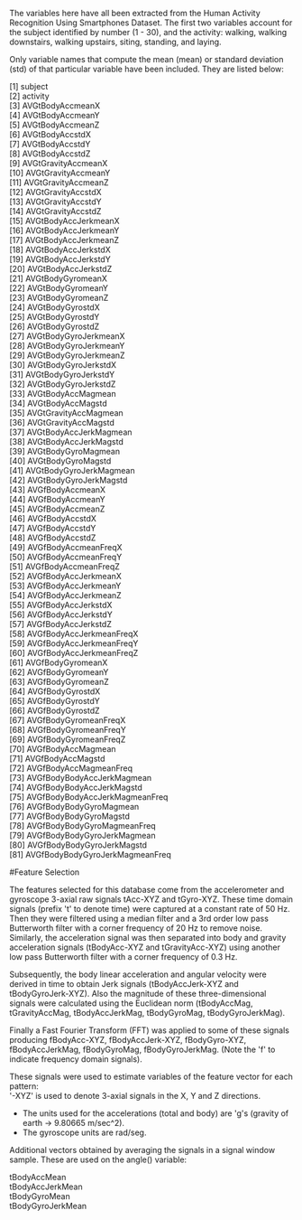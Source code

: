 The variables here have all been extracted from the Human Activity Recognition Using Smartphones Dataset. The first two variables account for the subject identified by number (1 - 30), and the activity: walking, walking downstairs, walking upstairs, siting, standing, and laying.  

Only variable names that compute the mean (mean) or standard deviation (std) of that particular variable have been included. They are listed below: 
 
 [1] subject                        
 [2] activity                       
 [3] AVGtBodyAccmeanX               
 [4] AVGtBodyAccmeanY               
 [5] AVGtBodyAccmeanZ               
 [6] AVGtBodyAccstdX                
 [7] AVGtBodyAccstdY                
 [8] AVGtBodyAccstdZ                
 [9] AVGtGravityAccmeanX            
[10] AVGtGravityAccmeanY            
[11] AVGtGravityAccmeanZ            
[12] AVGtGravityAccstdX            
[13] AVGtGravityAccstdY            
[14] AVGtGravityAccstdZ             
[15] AVGtBodyAccJerkmeanX           
[16] AVGtBodyAccJerkmeanY           
[17] AVGtBodyAccJerkmeanZ           
[18] AVGtBodyAccJerkstdX            
[19] AVGtBodyAccJerkstdY            
[20] AVGtBodyAccJerkstdZ            
[21] AVGtBodyGyromeanX              
[22] AVGtBodyGyromeanY              
[23] AVGtBodyGyromeanZ              
[24] AVGtBodyGyrostdX               
[25] AVGtBodyGyrostdY               
[26] AVGtBodyGyrostdZ               
[27] AVGtBodyGyroJerkmeanX          
[28] AVGtBodyGyroJerkmeanY          
[29] AVGtBodyGyroJerkmeanZ          
[30] AVGtBodyGyroJerkstdX           
[31] AVGtBodyGyroJerkstdY           
[32] AVGtBodyGyroJerkstdZ           
[33] AVGtBodyAccMagmean             
[34] AVGtBodyAccMagstd              
[35] AVGtGravityAccMagmean         
[36] AVGtGravityAccMagstd          
[37] AVGtBodyAccJerkMagmean        
[38] AVGtBodyAccJerkMagstd         
[39] AVGtBodyGyroMagmean            
[40] AVGtBodyGyroMagstd           
[41] AVGtBodyGyroJerkMagmean        
[42] AVGtBodyGyroJerkMagstd         
[43] AVGfBodyAccmeanX               
[44] AVGfBodyAccmeanY               
[45] AVGfBodyAccmeanZ               
[46] AVGfBodyAccstdX                
[47] AVGfBodyAccstdY                
[48] AVGfBodyAccstdZ                
[49] AVGfBodyAccmeanFreqX           
[50] AVGfBodyAccmeanFreqY           
[51] AVGfBodyAccmeanFreqZ           
[52] AVGfBodyAccJerkmeanX           
[53] AVGfBodyAccJerkmeanY           
[54] AVGfBodyAccJerkmeanZ           
[55] AVGfBodyAccJerkstdX            
[56] AVGfBodyAccJerkstdY            
[57] AVGfBodyAccJerkstdZ            
[58] AVGfBodyAccJerkmeanFreqX       
[59] AVGfBodyAccJerkmeanFreqY       
[60] AVGfBodyAccJerkmeanFreqZ       
[61] AVGfBodyGyromeanX              
[62] AVGfBodyGyromeanY              
[63] AVGfBodyGyromeanZ              
[64] AVGfBodyGyrostdX               
[65] AVGfBodyGyrostdY               
[66] AVGfBodyGyrostdZ               
[67] AVGfBodyGyromeanFreqX          
[68] AVGfBodyGyromeanFreqY          
[69] AVGfBodyGyromeanFreqZ          
[70] AVGfBodyAccMagmean             
[71] AVGfBodyAccMagstd              
[72] AVGfBodyAccMagmeanFreq        
[73] AVGfBodyBodyAccJerkMagmean     
[74] AVGfBodyBodyAccJerkMagstd      
[75] AVGfBodyBodyAccJerkMagmeanFreq   
[76] AVGfBodyBodyGyroMagmean        
[77] AVGfBodyBodyGyroMagstd         
[78] AVGfBodyBodyGyroMagmeanFreq    
[79] AVGfBodyBodyGyroJerkMagmean    
[80] AVGfBodyBodyGyroJerkMagstd     
[81] AVGfBodyBodyGyroJerkMagmeanFreq

#Feature Selection 

The features selected for this database come from the accelerometer and gyroscope 3-axial raw signals tAcc-XYZ and tGyro-XYZ. These time domain signals (prefix 't' to denote time) were captured at a constant rate of 50 Hz. Then they were filtered using a median filter and a 3rd order low pass Butterworth filter with a corner frequency of 20 Hz to remove noise. Similarly, the acceleration signal was then separated into body and gravity acceleration signals (tBodyAcc-XYZ and tGravityAcc-XYZ) using another low pass Butterworth filter with a corner frequency of 0.3 Hz. 

Subsequently, the body linear acceleration and angular velocity were derived in time to obtain Jerk signals (tBodyAccJerk-XYZ and tBodyGyroJerk-XYZ). Also the magnitude of these three-dimensional signals were calculated using the Euclidean norm (tBodyAccMag, tGravityAccMag, tBodyAccJerkMag, tBodyGyroMag, tBodyGyroJerkMag). 

Finally a Fast Fourier Transform (FFT) was applied to some of these signals producing fBodyAcc-XYZ, fBodyAccJerk-XYZ, fBodyGyro-XYZ, fBodyAccJerkMag, fBodyGyroMag, fBodyGyroJerkMag. (Note the 'f' to indicate frequency domain signals). 

These signals were used to estimate variables of the feature vector for each pattern:  
'-XYZ' is used to denote 3-axial signals in the X, Y and Z directions.
- The units used for the accelerations (total and body) are 'g's (gravity of earth -> 9.80665 m/sec^2). 
- The gyroscope units are rad/seg.

Additional vectors obtained by averaging the signals in a signal window sample. These are used on the angle() variable:

tBodyAccMean      
tBodyAccJerkMean       
tBodyGyroMean      
tBodyGyroJerkMean  
